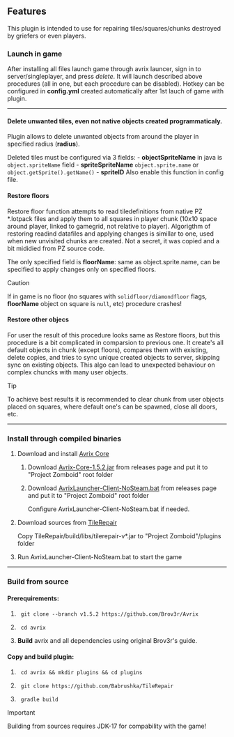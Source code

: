## Features
This plugin is intended to use for repairing tiles/squares/chunks destroyed by griefers or even players.

### Launch in game

After installing all files launch game through avrix launcer, sign in to server/singleplayer, and press <em>delete</em>. It will launch described above procedures (all in one, but each procedure can be disabled).
Hotkey can be configured in __config.yml__ created automatically after 1st lauch of game with plugin.

---

#### Delete unwanted tiles, even not native objects created programmaticaly.

Plugin allows to delete unwanted objects from around the player in specified radius (__radius__).

Deleted tiles must be configured via 3 fields:
    - __objectSpriteName__ in java is `object.spriteName` field 
    - __spriteSpriteName__ `object.sprite.name` or `object.getSprite().getName()`
    - __spriteID__
Also enable this function in config file.

#### Restore floors

Restore floor function attempts to read tiledefinitions from native PZ *.lotpack files and apply them to all squares in player chunk (10x10 space around player, linked to gamegrid, not relative to player). 
Algorigthm of restoring readind datafiles and applying changes is simillar to one, used when new unvisited chunks are created. Not a secret, it was copied and a bit mididied from PZ source code.

The only specified field is __floorName__: same as object.sprite.name, can be specified to apply changes only on specified floors.

> [!CAUTION] 
> If in game is no floor (no squares with `solidfloor/diamondfloor` flags, __floorName__ object on square is `null`, etc) procedure crashes!

#### Restore other objecs

For user the result of this procedure looks same as Restore floors, but this procedure is a bit complicated in comparsion to previous one. It create's all default objects in chunk (except floors), compares them with existing, delete copies, and tries to sync unique created objects to server, skipping sync on existing objects. This algo can lead to unexpected behaviour on complex chuncks with many user objects. 
> [!TIP] 
> To achieve best results it is recommended to clear chunk from user objects placed on squares, where default one's can be spawned, close all doors, etc.


***
### Install through compiled binaries

1. Download and install [Avrix Core](https://github.com/Brov3r/Avrix)

    1. Download [Avrix-Core-1.5.2.jar](https://github.com/Brov3r/Avrix/releases/download/v1.5.2/Avrix-Core-1.5.2.jar) from releases page and put it to "Project Zomboid" root folder

    2. Download [AvrixLauncher-Client-NoSteam.bat](https://github.com/Brov3r/Avrix/releases/download/v1.5.2/AvrixLauncher-Client-NoSteam.bat) from releases page and put it to "Project Zomboid" root folder

        Configure AvrixLauncher-Client-NoSteam.bat if needed.

2. Download sources from [TileRepair](https://github.com/Babrushka/TileRepair)

    Copy TileRepair/build/libs/tilerepair-v*.jar to "Project Zomboid"/plugins folder

3. Run AvrixLauncher-Client-NoSteam.bat to start the game

***

### Build from source

#### Prerequirements:

1. ```
    git clone --branch v1.5.2 https://github.com/Brov3r/Avrix
    ```

2. ```
    cd avrix
    ```

3. __Build__ avrix and all dependencies using original Brov3r's guide.

#### Copy and build plugin:

1. ```
    cd avrix && mkdir plugins && cd plugins
    ```

2. ```
    git clone https://github.com/Babrushka/TileRepair
    ```

3. ```
    gradle build
    ```

> [!IMPORTANT] 
> Building from sources requires JDK-17 for compability with the game!

